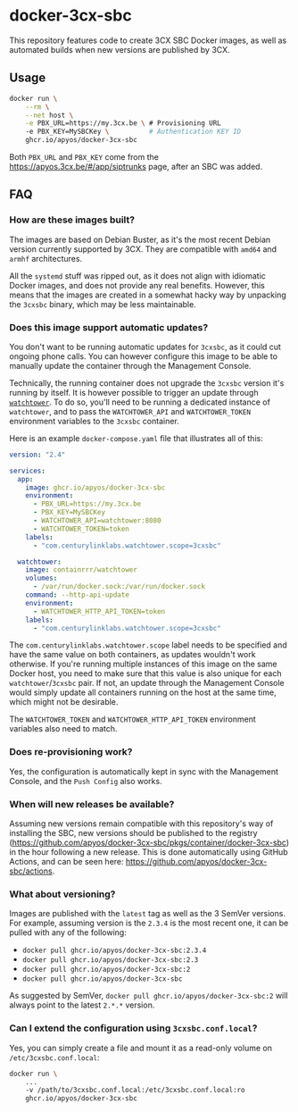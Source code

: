 # docker-3cx-sbc

This repository features code to create 3CX SBC Docker images, as well as automated builds when new versions are published by 3CX.

## Usage

```bash
docker run \
    --rm \
    --net host \
    -e PBX_URL=https://my.3cx.be \ # Provisioning URL
    -e PBX_KEY=MySBCKey \          # Authentication KEY ID
    ghcr.io/apyos/docker-3cx-sbc
```

Both `PBX_URL` and `PBX_KEY` come from the https://apyos.3cx.be/#/app/siptrunks page, after an SBC was added.

## FAQ

### How are these images built?

The images are based on Debian Buster, as it's the most recent Debian version currently supported by 3CX. They are compatible with `amd64` and `armhf` architectures.

All the `systemd` stuff was ripped out, as it does not align with idiomatic Docker images, and does not provide any real benefits. However, this means that the images are created in a somewhat hacky way by unpacking the `3cxsbc` binary, which may be less maintainable.

### Does this image support automatic updates?

You don't want to be running automatic updates for `3cxsbc`, as it could cut ongoing phone calls. You can however configure this image to be able to manually update the container through the Management Console.

Technically, the running container does not upgrade the `3cxsbc` version it's running by itself. It is however possible to trigger an update through [`watchtower`](https://containrrr.dev/watchtower/). To do so, you'll need to be running a dedicated instance of `watchtower`, and to pass the `WATCHTOWER_API` and `WATCHTOWER_TOKEN` environment variables to the `3cxsbc` container.

Here is an example `docker-compose.yaml` file that illustrates all of this:

```yaml
version: "2.4"

services:
  app:
    image: ghcr.io/apyos/docker-3cx-sbc
    environment:
      - PBX_URL=https://my.3cx.be
      - PBX_KEY=MySBCKey
      - WATCHTOWER_API=watchtower:8080
      - WATCHTOWER_TOKEN=token
    labels:
      - "com.centurylinklabs.watchtower.scope=3cxsbc"

  watchtower:
    image: containrrr/watchtower
    volumes:
      - /var/run/docker.sock:/var/run/docker.sock
    command: --http-api-update
    environment:
      - WATCHTOWER_HTTP_API_TOKEN=token
    labels:
      - "com.centurylinklabs.watchtower.scope=3cxsbc"
```

The `com.centurylinklabs.watchtower.scope` label needs to be specified and have the same value on both containers, as updates wouldn't work otherwise. If you're running multiple instances of this image on the same Docker host, you need to make sure that this value is also unique for each `watchtower`/`3cxsbc` pair. If not, an update through the Management Console would simply update all containers running on the host at the same time, which might not be desirable.

The `WATCHTOWER_TOKEN` and `WATCHTOWER_HTTP_API_TOKEN` environment variables also need to match.

### Does re-provisioning work?

Yes, the configuration is automatically kept in sync with the Management Console, and the `Push Config` also works.

### When will new releases be available?

Assuming new versions remain compatible with this repository's way of installing the SBC, new versions should be published to the registry (https://github.com/apyos/docker-3cx-sbc/pkgs/container/docker-3cx-sbc) in the hour following a new release. This is done automatically using GitHub Actions, and can be seen here: https://github.com/apyos/docker-3cx-sbc/actions.

### What about versioning?

Images are published with the `latest` tag as well as the 3 SemVer versions. For example, assuming version is the `2.3.4` is the most recent one, it can be pulled with any of the following:

- `docker pull ghcr.io/apyos/docker-3cx-sbc:2.3.4`
- `docker pull ghcr.io/apyos/docker-3cx-sbc:2.3`
- `docker pull ghcr.io/apyos/docker-3cx-sbc:2`
- `docker pull ghcr.io/apyos/docker-3cx-sbc`

As suggested by SemVer, `docker pull ghcr.io/apyos/docker-3cx-sbc:2` will always point to the latest `2.*.*` version.

### Can I extend the configuration using `3cxsbc.conf.local`?

Yes, you can simply create a file and mount it as a read-only volume on `/etc/3cxsbc.conf.local`:

```bash
docker run \
    ...
    -v /path/to/3cxsbc.conf.local:/etc/3cxsbc.conf.local:ro
    ghcr.io/apyos/docker-3cx-sbc
```
